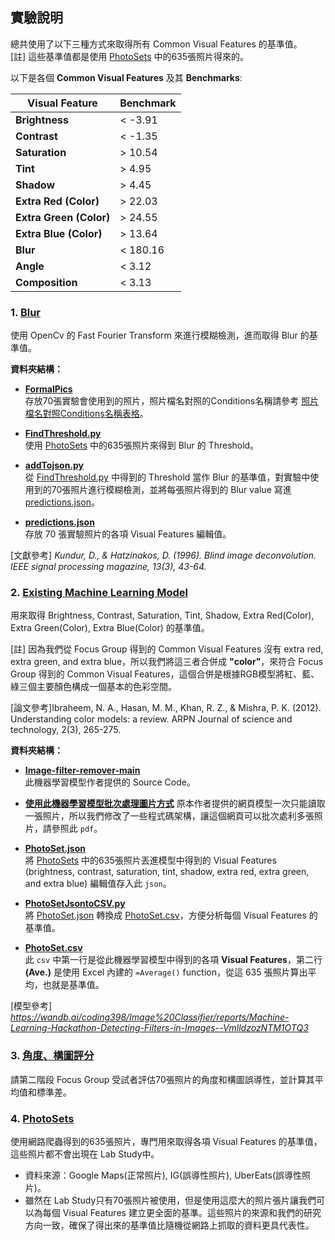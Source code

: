 ## 實驗說明    
總共使用了以下三種方式來取得所有 Common Visual Features 的基準值。    
[註] 這些基準值都是使用 [PhotoSets](./PhotoSets) 中的635張照片得來的。


以下是各個 **Common Visual Features** 及其 **Benchmarks**:

| **Visual Feature**        | **Benchmark** |
|---------------------------|---------------|
| **Brightness**             | < -3.91       |
| **Contrast**               | < -1.35       |
| **Saturation**             | > 10.54       |
| **Tint**                   | > 4.95        |
| **Shadow**                 | > 4.45        |
| **Extra Red (Color)**      | > 22.03       |
| **Extra Green (Color)**    | > 24.55       |
| **Extra Blue (Color)**     | > 13.64       |
| **Blur**                   | < 180.16      |
| **Angle**                  | < 3.12        |
| **Composition**            | < 3.13        |


### 1. **[Blur](./Blur)**  
使用 OpenCv 的 Fast Fourier Transform 來進行模糊檢測，進而取得 Blur 的基準值。
    
**資料夾結構：**
    
  - **[FormalPics](./Blur/FormalPics)**  
    存放70張實驗會使用到的照片，照片檔名對照的Conditions名稱請參考 [照片檔名對照Conditions名稱表格](../LabStudy_Website/assets)。

  - **[FindThreshold.py](./Blur/FindThreshold.py)**  
    使用 [PhotoSets](./PhotoSets) 中的635張照片來得到 Blur 的 Threshold。

  - **[addTojson.py](./Blur/addTojson.py)**  
    從 [FindThreshold.py](./Blur/FindThreshold.py) 中得到的 Threshold 當作 Blur 的基準值，對實驗中使用到的70張照片進行模糊檢測，並將每張照片得到的 Blur value 寫進 [predictions.json](./Blur/predictions.json)。

  - **[predictions.json](./Blur/predictions.json)**  
      存放 70 張實驗照片的各項 Visual Features 編輯值。

  [文獻參考] _Kundur, D., & Hatzinakos, D. (1996). Blind image deconvolution. IEEE signal processing magazine, 13(3), 43-64._
    
### 2. **[Existing Machine Learning Model](./Existing_Machine_Learning_Model)** 
用來取得 Brightness, Contrast, Saturation, Tint, Shadow, Extra Red(Color), Extra Green(Color), Extra Blue(Color) 的基準值。  

[註] 因為我們從 Focus Group 得到的 Common Visual Features 沒有 extra red, extra green, and extra blue，所以我們將這三者合併成 **"color"**，來符合 Focus Group 得到的 Common Visual Features，這個合併是根據RGB模型將紅、藍、綠三個主要顏色構成一個基本的色彩空間。    

[論文參考]Ibraheem, N. A., Hasan, M. M., Khan, R. Z., & Mishra, P. K. (2012). Understanding color models: a review. ARPN Journal of science and technology, 2(3), 265-275.

**資料夾結構：**

- **[Image-filter-remover-main](./Existing_Machine_Learning_Model/Image-filter-remover-main)**    
此機器學習模型作者提供的 Source Code。

- **[使用此機器學習模型批次處理圖片方式](./Existing_Machine_Learning_Model/批次處理圖片方式.docx.pdf)**
原本作者提供的網頁模型一次只能讀取一張照片，所以我們修改了一些程式碼架構，讓這個網頁可以批次處利多張照片，請參照此 `pdf`。
      
- **[PhotoSet.json](./Existing_Machine_Learning_Model/PhotoSet.json)**  
將 [PhotoSets](./PhotoSets) 中的635張照片丟進模型中得到的 Visual Features (brightness, contrast, saturation, tint, shadow, extra red, extra green, and extra blue) 編輯值存入此 `json`。    

- **[PhotoSetJsontoCSV.py](./Existing_Machine_Learning_Model/PhotoSetJsontoCSV.py)**  
將 [PhotoSet.json](./Existing_Machine_Learning_Model/PhotoSet.json) 轉換成 [PhotoSet.csv](./Existing_Machine_Learning_Model/PhotoSet.csv)，方便分析每個 Visual Features 的基準值。

- **[PhotoSet.csv](./Existing_Machine_Learning_Model/PhotoSet.csv)**  
此 `csv` 中第一行是從此機器學習模型中得到的各項 **Visual Features**，第二行 **(Ave.)** 是使用 Excel 內建的 `=Average()` function，從這 635 張照片算出平均，也就是基準值。
      
[模型參考] _https://wandb.ai/coding398/Image%20Classifier/reports/Machine-Learning-Hackathon-Detecting-Filters-in-Images--VmlldzozNTM1OTQ3_

### 3. **[角度、構圖評分](./角度、構圖評分)**  
請第二階段 Focus Group 受試者評估70張照片的角度和構圖誤導性，並計算其平均值和標準差。

### 4. **[PhotoSets](./PhotoSets)**  
使用網路爬蟲得到的635張照片，專門用來取得各項 Visual Features 的基準值，這些照片都不會出現在 Lab Study中。   
- 資料來源：Google Maps(正常照片), IG(誤導性照片), UberEats(誤導性照片)。
- 雖然在 Lab Study只有70張照片被使用，但是使用這麼大的照片張片讓我們可以為每個 Visual Features 建立更全面的基準。這些照片的來源和我們的研究方向一致，確保了得出來的基準值比隨機從網路上抓取的資料更具代表性。
